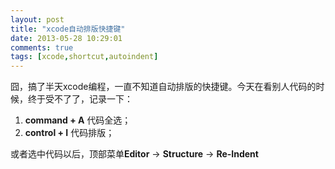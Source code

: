 ```yaml
---
layout: post
title: "xcode自动排版快捷键"
date: 2013-05-28 10:29:01
comments: true
tags: [xcode,shortcut,autoindent]
---
```

囧，搞了半天xcode编程，一直不知道自动排版的快捷键。今天在看别人代码的时候，终于受不了了，记录一下：

1. **command + A** 代码全选；
2. **control + I** 代码排版；

或者选中代码以后，顶部菜单**Editor** &rarr; **Structure** &rarr; **Re-Indent**